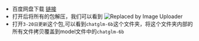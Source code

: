 - 百度网盘下载 [链接](https://pan.baidu.com/s/1XSjBZ6U3OiVZULEjvJbd2g?pwd=tvmc)
- 打开后将所有的包解压，我们可以看到
  ![Replaced by Image Uploader](https://s2.loli.net/2023/04/14/CLvU65PjMbStNmx.png)
- 打开`3-20日更新`这个包,可以看到`chatglm-6b`这个文件夹，将这个文件夹内部的所有文件拷贝覆盖到model文件中的`chatglm-6b`